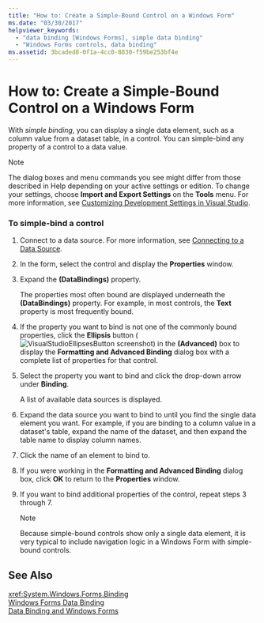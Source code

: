 ```yaml
---
title: "How to: Create a Simple-Bound Control on a Windows Form"
ms.date: "03/30/2017"
helpviewer_keywords: 
  - "data binding [Windows Forms], simple data binding"
  - "Windows Forms controls, data binding"
ms.assetid: 3bcaded8-0f1a-4cc0-8830-f59be253bf4e
---
```

# How to: Create a Simple-Bound Control on a Windows Form
With *simple binding*, you can display a single data element, such as a column value from a dataset table, in a control. You can simple-bind any property of a control to a data value.  
  
> [!NOTE]
>  The dialog boxes and menu commands you see might differ from those described in Help depending on your active settings or edition. To change your settings, choose **Import and Export Settings** on the **Tools** menu. For more information, see [Customizing Development Settings in Visual Studio](http://msdn.microsoft.com/library/22c4debb-4e31-47a8-8f19-16f328d7dcd3).  
  
### To simple-bind a control  
  
1. Connect to a data source. For more information, see [Connecting to a Data Source](../../../docs/framework/data/adonet/connecting-to-a-data-source.md).  
  
2. In the form, select the control and display the **Properties** window.  
  
3. Expand the **(DataBindings)** property.  
  
    The properties most often bound are displayed underneath the **(DataBindings)** property. For example, in most controls, the **Text** property is most frequently bound.  
  
4. If the property you want to bind is not one of the commonly bound properties, click the **Ellipsis** button (![VisualStudioEllipsesButton screenshot](../../../docs/framework/winforms/media/vbellipsesbutton.png "vbEllipsesButton")) in the **(Advanced)** box to display the **Formatting and Advanced Binding** dialog box with a complete list of properties for that control.  
  
5. Select the property you want to bind and click the drop-down arrow under **Binding**.  
  
    A list of available data sources is displayed.  
  
6. Expand the data source you want to bind to until you find the single data element you want. For example, if you are binding to a column value in a dataset's table, expand the name of the dataset, and then expand the table name to display column names.  
  
7. Click the name of an element to bind to.  
  
8. If you were working in the **Formatting and Advanced Binding** dialog box, click **OK** to return to the **Properties** window.  
  
9. If you want to bind additional properties of the control, repeat steps 3 through 7.  
  
   > [!NOTE]
   >  Because simple-bound controls show only a single data element, it is very typical to include navigation logic in a Windows Form with simple-bound controls.  
  
## See Also  
 <xref:System.Windows.Forms.Binding>  
 [Windows Forms Data Binding](../../../docs/framework/winforms/windows-forms-data-binding.md)  
 [Data Binding and Windows Forms](../../../docs/framework/winforms/data-binding-and-windows-forms.md)
